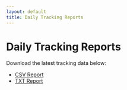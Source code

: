 ```yaml
---
layout: default
title: Daily Tracking Reports
---
```


# Daily Tracking Reports

Download the latest tracking data below:

- [CSV Report](/labelbox-tracking/assets/tracking_data/{{LATEST_CSV}})
- [TXT Report](/labelbox-tracking/assets/tracking_data/{{LATEST_TXT}})
